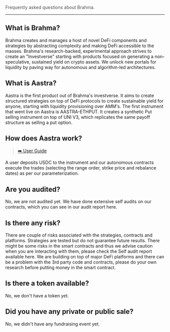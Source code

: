 <span style="color:#505050">Frequently asked questions about Brahma.</span>

---

## **What is Brahma?**

Brahma creates and manages a host of novel DeFi components and strategies by abstracting complexity and making DeFi accessible to the masses. Brahma's research-backed, experimental approach strives to create an "Investverse" starting with products focused on generating a non-speculative, sustained yield on crypto assets. We unlock new portals for liquidity by paving way for autonomous and algorithm-led architectures.

## **What is Aastra?**

Aastra is the first product out of Brahma's investverse. It aims to create structured strategies on top of DeFi protocols to create sustainable yield for anyone, starting with liquidity provisioning over AMM's.
The first instrument that went live on Aastra is AASTRA-ETHPUT. It creates a synthetic Put selling instrument on top of UNI V3, which replicates the same payoff structure as selling a put option.

## **How does Aastra work?**

> [➡️ User Guide](./userguide.md)

A user deposits USDC to the instrument and our autonomous contracts execute the trades (selecting the range order, strike price and rebalance dates) as per our parameterization.

## **Are you audited?**

No, we are not audited yet. We have done extensive self audits on our contracts, which you can see in our audit report here.

## **Is there any risk?**

There are couple of risks associated with the strategies, contracts and platforms. Strategies are tested but do not guarantee future results. There might be some risks in the smart contracts and thus we advise caution when you are interacting with them, please check the Self audit report available here.
We are building on top of major DeFi platforms and there can be a problem with the 3rd party code and contracts, please do your own research before putting money in the smart contract.

## **Is there a token available?**

No, we don't have a token yet.

## **Did you have any private or public sale?**

No, we didn't have any fundraising event yet.
